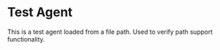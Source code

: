 # Test Agent

This is a test agent loaded from a file path.
Used to verify path support functionality.